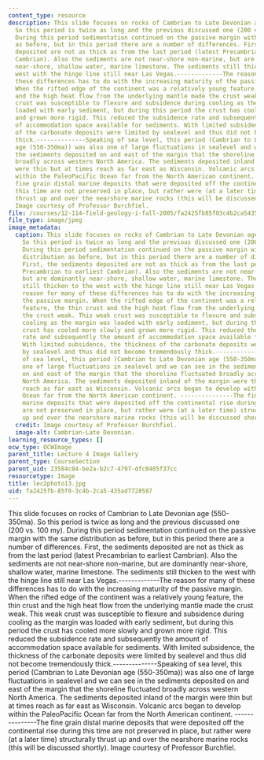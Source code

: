 ```yaml
---
content_type: resource
description: This slide focuses on rocks of Cambrian to Late Devonian age (550-350ma).
  So this period is twice as long and the previous discussed one (200 vs. 100 my).
  During this period sedimentation continued on the passive margin with the same distribution
  as before, but in this period there are a number of differences. First, the sediments
  deposited are not as thick as from the last period (latest Precambrian to earliest
  Cambrian). Also the sediments are not near-shore non-marine, but are dominantly
  near-shore, shallow water, marine limestone. The sediments still thicken to the
  west with the hinge line still near Las Vegas.-------------The reason for many of
  these differences has to do with the increasing maturity of the passive margin.
  When the rifted edge of the continent was a relatively young feature, the thin crust
  and the high heat flow from the underlying mantle made the crust weak. This weak
  crust was susceptible to flexure and subsidence during cooling as the margin was
  loaded with early sediment, but during this period the crust has cooled more slowly
  and grown more rigid. This reduced the subsidence rate and subsequently the amount
  of accommodation space available for sediments. With limited subsidence, the thickness
  of the carbonate deposits were limited by sealevel and thus did not become tremendously
  thick.--------------Speaking of sea level, this period (Cambrian to Late Devonian
  age (550-350ma)) was also one of large fluctuations in sealevel and we can see in
  the sediments deposited on and east of the margin that the shoreline fluctuated
  broadly across western North America. The sediments deposited inland of the margin
  were thin but at times reach as far east as Wisconsin. Volcanic arcs began to develop
  within the PaleoPacific Ocean far from the North American continent. ---------------The
  fine grain distal marine deposits that were deposited off the continental rise during
  this time are not preserved in place, but rather were (at a later time) structurally
  thrust up and over the nearshore marine rocks (this will be discussed shortly).
  Image courtesy of Professor Burchfiel.
file: /courses/12-114-field-geology-i-fall-2005/fa2425fb85f03c4b2ca5435ad7728587_lec2photo13.jpg
file_type: image/jpeg
image_metadata:
  caption: This slide focuses on rocks of Cambrian to Late Devonian age (550-350ma).
    So this period is twice as long and the previous discussed one (200 vs. 100 my).
    During this period sedimentation continued on the passive margin with the same
    distribution as before, but in this period there are a number of differences.
    First, the sediments deposited are not as thick as from the last period (latest
    Precambrian to earliest Cambrian). Also the sediments are not near-shore non-marine,
    but are dominantly near-shore, shallow water, marine limestone. The sediments
    still thicken to the west with the hinge line still near Las Vegas.-------------The
    reason for many of these differences has to do with the increasing maturity of
    the passive margin. When the rifted edge of the continent was a relatively young
    feature, the thin crust and the high heat flow from the underlying mantle made
    the crust weak. This weak crust was susceptible to flexure and subsidence during
    cooling as the margin was loaded with early sediment, but during this period the
    crust has cooled more slowly and grown more rigid. This reduced the subsidence
    rate and subsequently the amount of accommodation space available for sediments.
    With limited subsidence, the thickness of the carbonate deposits were limited
    by sealevel and thus did not become tremendously thick.--------------Speaking
    of sea level, this period (Cambrian to Late Devonian age (550-350ma)) was also
    one of large fluctuations in sealevel and we can see in the sediments deposited
    on and east of the margin that the shoreline fluctuated broadly across western
    North America. The sediments deposited inland of the margin were thin but at times
    reach as far east as Wisconsin. Volcanic arcs began to develop within the PaleoPacific
    Ocean far from the North American continent. ---------------The fine grain distal
    marine deposits that were deposited off the continental rise during this time
    are not preserved in place, but rather were (at a later time) structurally thrust
    up and over the nearshore marine rocks (this will be discussed shortly).
  credit: Image courtesy of Professor Burchfiel.
  image-alt: Cambrian-Late Devonian.
learning_resource_types: []
ocw_type: OCWImage
parent_title: Lecture 4 Image Gallery
parent_type: CourseSection
parent_uid: 23584c04-be2a-b2c7-4797-dfc0405f37cc
resourcetype: Image
title: lec2photo13.jpg
uid: fa2425fb-85f0-3c4b-2ca5-435ad7728587
---
```

This slide focuses on rocks of Cambrian to Late Devonian age (550-350ma). So this period is twice as long and the previous discussed one (200 vs. 100 my). During this period sedimentation continued on the passive margin with the same distribution as before, but in this period there are a number of differences. First, the sediments deposited are not as thick as from the last period (latest Precambrian to earliest Cambrian). Also the sediments are not near-shore non-marine, but are dominantly near-shore, shallow water, marine limestone. The sediments still thicken to the west with the hinge line still near Las Vegas.-------------The reason for many of these differences has to do with the increasing maturity of the passive margin. When the rifted edge of the continent was a relatively young feature, the thin crust and the high heat flow from the underlying mantle made the crust weak. This weak crust was susceptible to flexure and subsidence during cooling as the margin was loaded with early sediment, but during this period the crust has cooled more slowly and grown more rigid. This reduced the subsidence rate and subsequently the amount of accommodation space available for sediments. With limited subsidence, the thickness of the carbonate deposits were limited by sealevel and thus did not become tremendously thick.--------------Speaking of sea level, this period (Cambrian to Late Devonian age (550-350ma)) was also one of large fluctuations in sealevel and we can see in the sediments deposited on and east of the margin that the shoreline fluctuated broadly across western North America. The sediments deposited inland of the margin were thin but at times reach as far east as Wisconsin. Volcanic arcs began to develop within the PaleoPacific Ocean far from the North American continent. ---------------The fine grain distal marine deposits that were deposited off the continental rise during this time are not preserved in place, but rather were (at a later time) structurally thrust up and over the nearshore marine rocks (this will be discussed shortly). Image courtesy of Professor Burchfiel.

